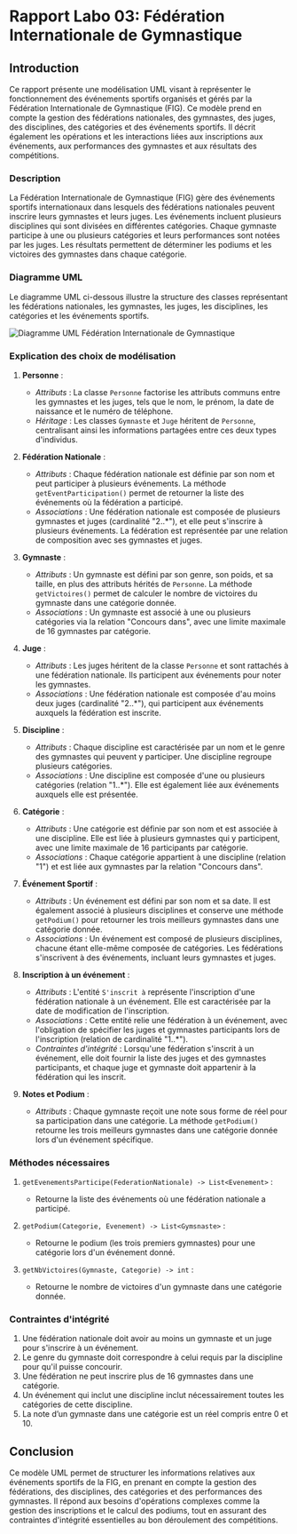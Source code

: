 # Rapport Labo 03: Fédération Internationale de Gymnastique

## Introduction

Ce rapport présente une modélisation UML visant à représenter le fonctionnement des événements sportifs organisés et gérés par la Fédération Internationale de Gymnastique (FIG). Ce modèle prend en compte la gestion des fédérations nationales, des gymnastes, des juges, des disciplines, des catégories et des événements sportifs. Il décrit également les opérations et les interactions liées aux inscriptions aux événements, aux performances des gymnastes et aux résultats des compétitions.

### Description

La Fédération Internationale de Gymnastique (FIG) gère des événements sportifs internationaux dans lesquels des fédérations nationales peuvent inscrire leurs gymnastes et leurs juges. Les événements incluent plusieurs disciplines qui sont divisées en différentes catégories. Chaque gymnaste participe à une ou plusieurs catégories et leurs performances sont notées par les juges. Les résultats permettent de déterminer les podiums et les victoires des gymnastes dans chaque catégorie.

### Diagramme UML

Le diagramme UML ci-dessous illustre la structure des classes représentant les fédérations nationales, les gymnastes, les juges, les disciplines, les catégories et les événements sportifs.

![Diagramme UML Fédération Internationale de Gymnastique](#lien_vers_le_diagramme)

### Explication des choix de modélisation

1. **Personne** :
   - *Attributs* : La classe `Personne` factorise les attributs communs entre les gymnastes et les juges, tels que le nom, le prénom, la date de naissance et le numéro de téléphone.
   - *Héritage* : Les classes `Gymnaste` et `Juge` héritent de `Personne`, centralisant ainsi les informations partagées entre ces deux types d'individus.

2. **Fédération Nationale** :
   - *Attributs* : Chaque fédération nationale est définie par son nom et peut participer à plusieurs événements. La méthode `getEventParticipation()` permet de retourner la liste des événements où la fédération a participé.
   - *Associations* : Une fédération nationale est composée de plusieurs gymnastes et juges (cardinalité "2..*"), et elle peut s'inscrire à plusieurs événements. La fédération est représentée par une relation de composition avec ses gymnastes et juges.

3. **Gymnaste** :
   - *Attributs* : Un gymnaste est défini par son genre, son poids, et sa taille, en plus des attributs hérités de `Personne`. La méthode `getVictoires()` permet de calculer le nombre de victoires du gymnaste dans une catégorie donnée.
   - *Associations* : Un gymnaste est associé à une ou plusieurs catégories via la relation "Concours dans", avec une limite maximale de 16 gymnastes par catégorie.

4. **Juge** :
   - *Attributs* : Les juges héritent de la classe `Personne` et sont rattachés à une fédération nationale. Ils participent aux événements pour noter les gymnastes.
   - *Associations* : Une fédération nationale est composée d'au moins deux juges (cardinalité "2..*"), qui participent aux événements auxquels la fédération est inscrite.

5. **Discipline** :
   - *Attributs* : Chaque discipline est caractérisée par un nom et le genre des gymnastes qui peuvent y participer. Une discipline regroupe plusieurs catégories.
   - *Associations* : Une discipline est composée d'une ou plusieurs catégories (relation "1..*"). Elle est également liée aux événements auxquels elle est présentée.

6. **Catégorie** :
   - *Attributs* : Une catégorie est définie par son nom et est associée à une discipline. Elle est liée à plusieurs gymnastes qui y participent, avec une limite maximale de 16 participants par catégorie.
   - *Associations* : Chaque catégorie appartient à une discipline (relation "1") et est liée aux gymnastes par la relation "Concours dans".

7. **Événement Sportif** :
   - *Attributs* : Un événement est défini par son nom et sa date. Il est également associé à plusieurs disciplines et conserve une méthode `getPodium()` pour retourner les trois meilleurs gymnastes dans une catégorie donnée.
   - *Associations* : Un événement est composé de plusieurs disciplines, chacune étant elle-même composée de catégories. Les fédérations s'inscrivent à des événements, incluant leurs gymnastes et juges.

8. **Inscription à un événement** :
   - *Attributs* : L'entité `S'inscrit à` représente l'inscription d'une fédération nationale à un événement. Elle est caractérisée par la date de modification de l'inscription.
   - *Associations* : Cette entité relie une fédération à un événement, avec l'obligation de spécifier les juges et gymnastes participants lors de l'inscription (relation de cardinalité "1..*").
   - *Contraintes d'intégrité* : Lorsqu'une fédération s'inscrit à un événement, elle doit fournir la liste des juges et des gymnastes participants, et chaque juge et gymnaste doit appartenir à la fédération qui les inscrit.

9. **Notes et Podium** :
   - *Attributs* : Chaque gymnaste reçoit une note sous forme de réel pour sa participation dans une catégorie. La méthode `getPodium()` retourne les trois meilleurs gymnastes dans une catégorie donnée lors d'un événement spécifique.



### Méthodes nécessaires

1. `getEvenementsParticipe(FederationNationale) -> List<Evenement>` :
   - Retourne la liste des événements où une fédération nationale a participé.

2. `getPodium(Categorie, Evenement) -> List<Gymsnaste>` :
   - Retourne le podium (les trois premiers gymnastes) pour une catégorie lors d'un événement donné.

3. `getNbVictoires(Gymnaste, Categorie) -> int` :
   - Retourne le nombre de victoires d'un gymnaste dans une catégorie donnée.

### Contraintes d'intégrité

1. Une fédération nationale doit avoir au moins un gymnaste et un juge pour s'inscrire à un événement.
2. Le genre du gymnaste doit correspondre à celui requis par la discipline pour qu'il puisse concourir.
3. Une fédération ne peut inscrire plus de 16 gymnastes dans une catégorie.
4. Un événement qui inclut une discipline inclut nécessairement toutes les catégories de cette discipline.
5. La note d’un gymnaste dans une catégorie est un réel compris entre 0 et 10.

## Conclusion

Ce modèle UML permet de structurer les informations relatives aux événements sportifs de la FIG, en prenant en compte la gestion des fédérations, des disciplines, des catégories et des performances des gymnastes. Il répond aux besoins d'opérations complexes comme la gestion des inscriptions et le calcul des podiums, tout en assurant des contraintes d'intégrité essentielles au bon déroulement des compétitions.
